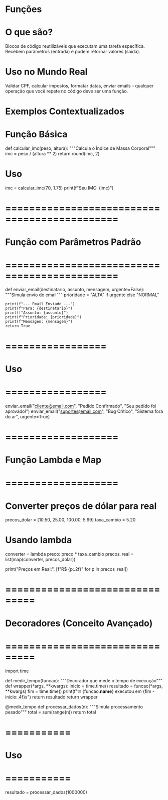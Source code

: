 # Funções
# O que são?
Blocos de código reutilizáveis que executam uma tarefa específica. Recebem parâmetros (entrada) e podem retornar valores (saída).
# Uso no Mundo Real
Validar CPF, calcular impostos, formatar datas, enviar emails - qualquer operação que você repete no código deve ser uma função.
# Exemplos Contextualizados
# Função Básica

def calcular_imc(peso, altura):
    """Calcula o Índice de Massa Corporal"""
    imc = peso / (altura ** 2)
    return round(imc, 2)

# Uso

imc = calcular_imc(70, 1.75)
print(f"Seu IMC: {imc}")

# =============================================
# Função com Parâmetros Padrão
# =============================================
def enviar_email(destinatario, assunto, mensagem, urgente=False):
    """Simula envio de email"""
    prioridade = "ALTA" if urgente else "NORMAL"
    
    print(f"--- Email Enviado ---")
    print(f"Para: {destinatario}")
    print(f"Assunto: {assunto}")
    print(f"Prioridade: {prioridade}")
    print(f"Mensagem: {mensagem}")
    return True
# =================
# Uso
# =================
enviar_email("cliente@email.com", "Pedido Confirmado", "Seu pedido foi aprovado!")
enviar_email("suporte@email.com", "Bug Crítico", "Sistema fora do ar", urgente=True)

# ===================
# Função Lambda e Map
# ===================
# Converter preços de dólar para real
precos_dolar = [10.50, 25.00, 100.00, 5.99]
taxa_cambio = 5.20

# Usando lambda
converter = lambda preco: preco * taxa_cambio
precos_real = list(map(converter, precos_dolar))

print("Preços em Real:", [f"R$ {p:.2f}" for p in precos_real])

# ===============================
# Decoradores (Conceito Avançado)
# ===============================

import time

def medir_tempo(funcao):
    """Decorador que mede o tempo de execução"""
    def wrapper(*args, **kwargs):
        inicio = time.time()
        resultado = funcao(*args, **kwargs)
        fim = time.time()
        print(f"⏱ {funcao.__name__} executou em {fim - inicio:.4f}s")
        return resultado
    return wrapper

@medir_tempo
def processar_dados(n):
    """Simula processamento pesado"""
    total = sum(range(n))
    return total
# ===========
# Uso
# ===========
resultado = processar_dados(1000000)

